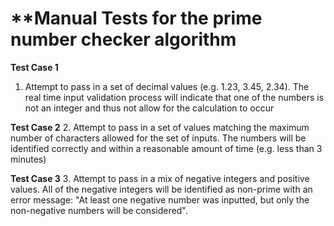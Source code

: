 # **Manual Tests for the prime number checker algorithm

**Test Case 1**
  1. Attempt to pass in a set of decimal values (e.g. 1.23, 3.45, 2.34). The real time input validation process will indicate that one of the numbers is not an integer and thus   not allow for the calculation to occur

**Test Case 2**
  2. Attempt to pass in a set of values matching the maximum number of characters allowed for the set of inputs. The numbers will be identified correctly and within a reasonable   amount of time (e.g. less than 3 minutes)

**Test Case 3**
  3. Attempt to pass in a mix of negative integers and positive values. All of the negative integers will be identified as non-prime with an error message: "At least one           negative number was inputted, but only the non-negative numbers will be considered".


